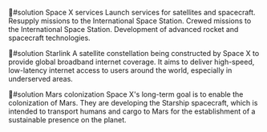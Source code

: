   💊#solution Space X services
Launch services for satellites and spacecraft. Resupply missions to the International Space Station. Crewed missions to the International Space Station. Development of advanced rocket and spacecraft technologies.

💊#solution Starlink
A satellite constellation being constructed by Space X to provide global broadband internet coverage. It aims to deliver high-speed, low-latency internet access to users around the world, especially in underserved areas.

💊#solution Mars colonization
Space X's long-term goal is to enable the colonization of Mars. They are developing the Starship spacecraft, which is intended to transport humans and cargo to Mars for the establishment of a sustainable presence on the planet.


